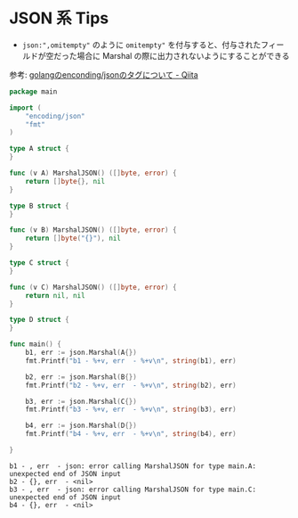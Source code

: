 # JSON 系 Tips


- `json:",omitempty"` のように `omitempty"` を付与すると、付与されたフィールドが空だった場合に Marshal の際に出力されないようにすることができる

参考: [golangのenconding/jsonのタグについて - Qiita](https://qiita.com/pside/items/0fc7f85746211371b23e#marshal%E6%99%82%E3%81%AB%E5%87%BA%E5%8A%9B%E3%81%97%E3%81%AA%E3%81%84)


```go
package main

import (
	"encoding/json"
	"fmt"
)

type A struct {
}

func (v A) MarshalJSON() ([]byte, error) {
	return []byte{}, nil
}

type B struct {
}

func (v B) MarshalJSON() ([]byte, error) {
	return []byte("{}"), nil
}

type C struct {
}

func (v C) MarshalJSON() ([]byte, error) {
	return nil, nil
}

type D struct {
}

func main() {
	b1, err := json.Marshal(A{})
	fmt.Printf("b1 - %+v, err  - %+v\n", string(b1), err)

	b2, err := json.Marshal(B{})
	fmt.Printf("b2 - %+v, err  - %+v\n", string(b2), err)

	b3, err := json.Marshal(C{})
	fmt.Printf("b3 - %+v, err  - %+v\n", string(b3), err)

	b4, err := json.Marshal(D{})
	fmt.Printf("b4 - %+v, err  - %+v\n", string(b4), err)

}
```

```
b1 - , err  - json: error calling MarshalJSON for type main.A: unexpected end of JSON input
b2 - {}, err  - <nil>
b3 - , err  - json: error calling MarshalJSON for type main.C: unexpected end of JSON input
b4 - {}, err  - <nil>
```
